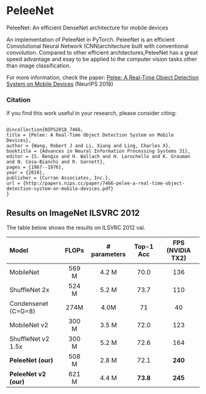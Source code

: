 # PeleeNet
PeleeNet: An efficient DenseNet architecture for mobile devices

An implementation of PeleeNet in PyTorch. PeleeNet is an efficient Convolutional Neural Network (CNN)architecture built with
conventional convolution. Compared to other efficient architectures,PeleeNet has a great speed advantage and esay to be applied to the computer vision tasks other than image classification. 

For more information, check the paper:
[Pelee: A Real-Time Object Detection System on Mobile Devices](https://arxiv.org/pdf/1804.06882.pdf) (NeurIPS 2018)

 

### Citation
If you find this work useful in your research, please consider citing:

```

@incollection{NIPS2018_7466,
title = {Pelee: A Real-Time Object Detection System on Mobile Devices},
author = {Wang, Robert J and Li, Xiang and Ling, Charles X},
booktitle = {Advances in Neural Information Processing Systems 31},
editor = {S. Bengio and H. Wallach and H. Larochelle and K. Grauman and N. Cesa-Bianchi and R. Garnett},
pages = {1967--1976},
year = {2018},
publisher = {Curran Associates, Inc.},
url = {http://papers.nips.cc/paper/7466-pelee-a-real-time-object-detection-system-on-mobile-devices.pdf}
}

```
## Results on ImageNet ILSVRC 2012
The table below shows the results on ILSVRC 2012 val.

| Model | FLOPs | # parameters |Top-1 Acc |FPS (NVIDIA TX2)|
|:-------|:-----:|:-------:|:-------:|:-------:|
| MobileNet | 569 M | 4.2 M | 70.0 | 136 |
| ShuffleNet 2x | 524 M | 5.2 M | 73.7 | 110 |
| Condensenet (C=G=8)  | 274M | 4.0M | 71 | 40 |
|MobileNet v2   | 300 M   | 3.5 M   | 72.0   | 123|
|ShuffleNet v2 1.5x  |  300 M  | 5.2 M  | 72.6  | 164|
|**PeleeNet (our)**  |  508 M  |  2.8 M  |  72.1  |  **240**|
|**PeleeNet v2 (our)** | 621 M  |  4.4 M  |  **73.8**  |  **245**|
